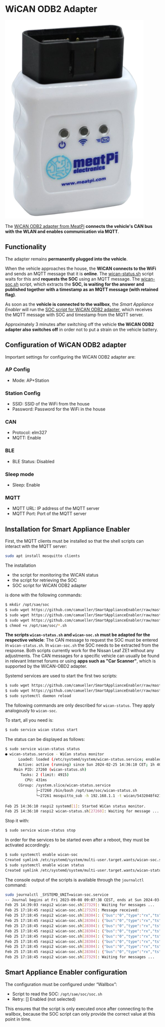 # WiCAN ODB2 Adapter

![meatPi](../../pics/meatPi.png)

The [WiCAN ODB2 adapter from MeatPi](https://www.meatpi.com/products/wican) **connects the vehicle's CAN bus with the WLAN and enables communication via MQTT**.

## Functionality
The adapter remains **permanently plugged into the vehicle**.

When the vehicle approaches the house, the **WiCAN connects to the WiFi** and sends an MQTT message that it is **online**. The [wican-status.sh](https://github.com/camueller/SmartApplianceEnabler/raw/master/run/soc/wican/wican-status.sh) script waits for this and **requests the SOC** using an MQTT message. The [wican-soc.sh](https://github.com/camueller/SmartApplianceEnabler/raw/master/run/soc/wican/wican-soc.sh) script, which extracts the **SOC, is waiting for the answer and published together with a timestamp as an MQTT message (with retained flag)**.

As soon as the **vehicle is connected to the wallbox**, the *Smart Appliance Enabler* will run the [SOC script for WiCAN ODB2 adapter](https://github.com/camueller/SmartApplianceEnabler/raw/master/run/soc/wican/soc.sh), which receives the MQTT message with SOC and timestamp from the MQTT server.

Approximately 3 minutes after switching off the vehicle **the WiCAN ODB2 adapter also switches off** in order not to put a strain on the vehicle battery.

## Configuration of WiCAN ODB2 adapter

Important settings for configuring the WiCAN ODB2 adapter are:

### AP Config
- Mode: AP+Station

### Station Config
- SSID: SSID of the WiFi from the house
- Password: Password for the WiFi in the house

### CAN
- Protocol: elm327
- MQTT: Enable

### BLE
- BLE Status: Disabled

### Sleep mode
- Sleep: Enable

### MQTT
- MQTT URL: IP address of the MQTT server
- MQTT Port: Port of the MQTT server

## Installation for Smart Appliance Enabler

First, the MQTT clients must be installed so that the shell scripts can interact with the MQTT server:

```bash
sudo apt install mosquitto clients
```
The installation

- the script for monitoring the WiCAN status
- the script for retrieving the SOC
- SOC script for WiCAN ODB2 adapter

is done with the following commands:

```bash
$ mkdir /opt/sae/soc
$ sudo wget https://github.com/camueller/SmartApplianceEnabler/raw/master/run/soc/wican/wican-status.sh -P /opt/sae/soc
$ sudo wget https://github.com/camueller/SmartApplianceEnabler/raw/master/run/soc/wican/wican-soc.sh -P /opt/sae/soc
$ sudo wget https://github.com/camueller/SmartApplianceEnabler/raw/master/run/soc/wican/soc.sh -P /opt/sae/soc
$ chmod +x /opt/sae/soc/*.sh
```

**The scripts `wican-status.sh` and `wican-soc.sh` must be adapted for the respective vehicle**: The CAN message to request the SOC must be entered in `wican-status.sh`. In `wican-soc.sh` the SOC needs to be extracted from the response. Both scripts currently work for the Nissan Leaf ZE1 without any adjustments. The CAN messages for a specific vehicle can usually be found in relevant Internet forums or using **apps such as "Car Scanner"**, which is supported by the WiCAN-OBD2 adapter.

Systemd services are used to start the first two scripts:
```bash
$ sudo wget https://github.com/camueller/SmartApplianceEnabler/raw/master/run/lib/systemd/system/wican-status.service -P /lib/systemd/system
$ sudo wget https://github.com/camueller/SmartApplianceEnabler/raw/master/run/lib/systemd/system/wican-soc.service -P /lib/systemd/system
$ sudo systemctl daemon reload
```

The following commands are only described for `wican-status`. They apply analogously to `wican-soc`.

To start, all you need is:

```bash
$ sudo service wican status start
```

The status can be displayed as follows:

```bash
$ sudo service wican-status status
● wican-status.service - WiCan status monitor
      Loaded: loaded (/etc/systemd/system/wican-status.service; enabled; vendor preset: enabled)
      Active: active (running) since Sun 2024-02-25 14:36:10 CET; 1h 40min ago
    Main PID: 27260 (wican-status.sh)
       Tasks: 2 (limit: 4915)
         CPU: 431ms
      CGroup: /system.slice/wican-status.service
              ├─27260 /bin/bash /opt/sae/soc/wican-status.sh
              └─27261 mosquitto_sub -h 192.168.1.1 -t wican/5432048f421d/status -C 1

Feb 25 14:36:10 raspi2 systemd[1]: Started WiCan status monitor.
Feb 25 14:36:10 raspi2 wican-status.sh[27260]: Waiting for message ...
```

Stop it with:

```bash
$ sudo service wican-status stop
```

In order for the services to be started even after a reboot, they must be activated accordingly:
```bash
$ sudo systemctl enable wican-soc
Created symlink /etc/systemd/system/multi-user.target.wants/wican-soc.service → /etc/systemd/system/wican-soc.service.
$ sudo systemctl enable wican status
Created symlink /etc/systemd/system/multi-user.target.wants/wican-status.service → /etc/systemd/system/wican-status.service.
```

The console output of the scripts is available through the `journalctl` command:
```bash
sudo journalctl _SYSTEMD_UNIT=wican-soc.service
-- Journal begins at Fri 2023-09-08 09:07:38 CEST, ends at Sun 2024-03-17 08:08:08 CET. --
Feb 25 14:39:03 raspi2 wican-soc.sh[27329]: Waiting for messages ...
Feb 25 17:18:45 raspi2 wican-soc.sh[27329]: Message received:
Feb 25 17:18:45 raspi2 wican-soc.sh[28304]: {"bus":"0","type":"rx","ts":6802,"frame":[{"id":1979,"dlc":8,"rtr":false,"extd":false,"data":[16,53,97,1,255,255,252,24]}]}
Feb 25 17:18:45 raspi2 wican-soc.sh[28304]: {"bus":"0","type":"rx","ts":6919,"frame":[{"id":1979,"dlc":8,"rtr":false,"extd":false,"data":[33,2,175,255,255,252,79,255]}]}
Feb 25 17:18:45 raspi2 wican-soc.sh[28304]: {"bus":"0","type":"rx","ts":6929,"frame":[{"id":1979,"dlc":8,"rtr":false,"extd":false,"data":[34,255,244,72,6,138,48,212]}]}
Feb 25 17:18:45 raspi2 wican-soc.sh[28304]: {"bus":"0","type":"rx","ts":6939,"frame":[{"id":1979,"dlc":8,"rtr":false,"extd":false,"data":[35,148,76,56,207,3,145,0]}]}
Feb 25 17:18:45 raspi2 wican-soc.sh[28304]: {"bus":"0","type":"rx","ts":6942,"frame":[{"id":1979,"dlc":8,"rtr":false,"extd":false,"data":[36,1,112,0,36,0,0,11]}]}
Feb 25 17:18:45 raspi2 wican-soc.sh[28304]: {"bus":"0","type":"rx","ts":6958,"frame":[{"id":1979,"dlc":8,"rtr":false,"extd":false,"data":[37,179,232,0,15,180,27,128]}]}
Feb 25 17:18:45 raspi2 wican-soc.sh[28304]: {"bus":"0","type":"rx","ts":6962,"frame":[{"id":1979,"dlc":8,"rtr":false,"extd":false,"data":[38,0,5,255,255,252,79,255]}]}
Feb 25 17:18:45 raspi2 wican-soc.sh[28304]: {"bus":"0","type":"rx","ts":6978,"frame":[{"id":1979,"dlc":8,"rtr":false,"extd":false,"data":[39,255,252,170,1,174,255,255]}]}
Feb 25 17:18:45 raspi2 wican-soc.sh[27329]: Waiting for messages ...
```

## Smart Appliance Enabler configuration
The configuration must be configured under “Wallbox”:

- Script to read the SOC: `/opt/sae/soc/soc.sh`
- Retry: [] Enabled (not selected)

This ensures that the script is only executed once after connecting to the wallbox, because the SOC script can only provide the correct value at this point in time.